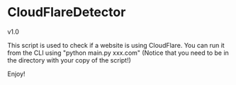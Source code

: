 # CloudFlareDetector
v1.0

This script is used to check if a website is using CloudFlare.
You can run it from the CLI using "python main.py xxx.com" (Notice that you need to be in the directory with your copy of the script!)

Enjoy!

